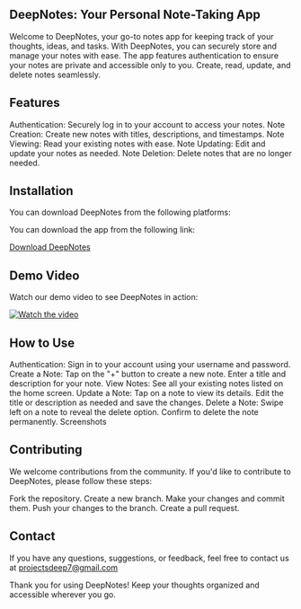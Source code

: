 ## DeepNotes: Your Personal Note-Taking App
Welcome to DeepNotes, your go-to notes app for keeping track of your thoughts, ideas, and tasks. With DeepNotes, you can securely store and manage your notes with ease. The app features authentication to ensure your notes are private and accessible only to you. Create, read, update, and delete notes seamlessly.

## Features
Authentication: Securely log in to your account to access your notes.
Note Creation: Create new notes with titles, descriptions, and timestamps.
Note Viewing: Read your existing notes with ease.
Note Updating: Edit and update your notes as needed.
Note Deletion: Delete notes that are no longer needed.

## Installation
You can download DeepNotes from the following platforms:

You can download the app from the following link:

[Download DeepNotes](https://drive.google.com/drive/folders/1zbpuz53-TIZlc55boy2r7PS-AWDjhxXW)

## Demo Video

Watch our demo video to see DeepNotes in action:

[![Watch the video](https://img.youtube.com/vi/your-video-id/0.jpg)](https://youtube.com/shorts/9ET8p6Gqcps?si=Y-qfh0CWUKE8Ov2d)


## How to Use
Authentication: Sign in to your account using your username and password.
Create a Note: Tap on the "+" button to create a new note. Enter a title and description for your note.
View Notes: See all your existing notes listed on the home screen.
Update a Note: Tap on a note to view its details. Edit the title or description as needed and save the changes.
Delete a Note: Swipe left on a note to reveal the delete option. Confirm to delete the note permanently.
Screenshots



## Contributing
We welcome contributions from the community. If you'd like to contribute to DeepNotes, please follow these steps:

Fork the repository.
Create a new branch.
Make your changes and commit them.
Push your changes to the branch.
Create a pull request.


## Contact
If you have any questions, suggestions, or feedback, feel free to contact us at projectsdeep7@gmail.com

Thank you for using DeepNotes! Keep your thoughts organized and accessible wherever you go.
